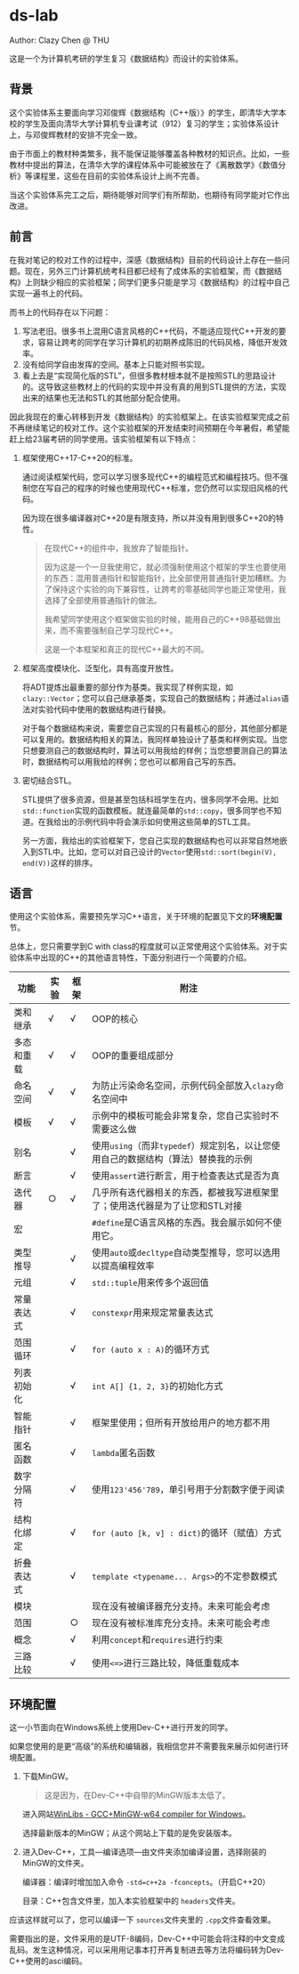 # ds-lab

Author: Clazy Chen @ THU

这是一个为计算机考研的学生复习《数据结构》而设计的实验体系。

## 背景

这个实验体系主要面向学习邓俊辉《数据结构（C++版）》的学生，即清华大学本校的学生及面向清华大学计算机专业课考试（912）复习的学生；实验体系设计上，与邓俊辉教材的安排不完全一致。

由于市面上的教材种类繁多，我不能保证能够覆盖各种教材的知识点。比如，一些教材中提出的算法，在清华大学的课程体系中可能被放在了《离散数学》《数值分析》等课程里，这些在目前的实验体系设计上尚不完善。

当这个实验体系完工之后，期待能够对同学们有所帮助，也期待有同学能对它作出改进。

## 前言

在我对笔记的校对工作的过程中，深感《数据结构》目前的代码设计上存在一些问题。现在，另外三门计算机统考科目都已经有了成体系的实验框架，而《数据结构》上则缺少相应的实验框架；同学们更多只能是学习《数据结构》的过程中自己实现一遍书上的代码。

而书上的代码存在以下问题：

1. 写法老旧。很多书上混用C语言风格的C++代码，不能适应现代C++开发的要求，容易让跨考的同学在学习计算机的初期养成陈旧的代码风格，降低开发效率。
2. 没有给同学自由发挥的空间。基本上只能对照书实现。
3. 看上去是“实现简化版的STL”，但很多教材根本就不是按照STL的思路设计的。这导致这些教材上的代码的实现中并没有真的用到STL提供的方法，实现出来的结果也无法和STL的其他部分配合使用。

因此我现在的重心转移到开发《数据结构》的实验框架上。在该实验框架完成之前不再继续笔记的校对工作。这个实验框架的开发结束时间预期在今年暑假，希望能赶上给23届考研的同学使用。该实验框架有以下特点：

1. 框架使用C++17-C++20的标准。

   通过阅读框架代码，您可以学习很多现代C++的编程范式和编程技巧。但不强制您在写自己的程序的时候也使用现代C++标准，您仍然可以实现旧风格的代码。

   因为现在很多编译器对C++20是有限支持，所以并没有用到很多C++20的特性。

   > 在现代C++的组件中，我放弃了智能指针。
   >
   > 因为这是一个一旦我使用它，就必须强制使用这个框架的学生也要使用的东西：混用普通指针和智能指针，比全部使用普通指针更加糟糕。为了保持这个实验的向下兼容性，让跨考的零基础同学也能正常使用，我选择了全部使用普通指针的做法。
   >
   > 我希望同学使用这个框架做实验的时候，能用自己的C++98基础做出来，而不需要强制自己学习现代C++。
   >
   > 这是一个本框架和真正的现代C++最大的不同。

2. 框架高度模块化、泛型化，具有高度开放性。

   将ADT提炼出最重要的部分作为基类。我实现了样例实现，如`clazy::Vector`；您可以自己继承基类，实现自己的数据结构；并通过`alias`语法对实验代码中使用的数据结构进行替换。

   对于每个数据结构来说，需要您自己实现的只有最核心的部分，其他部分都是可以复用的。数据结构相关的算法，我同样单独设计了基类和样例实现。当您只想要测自己的数据结构时，算法可以用我给的样例；当您想要测自己的算法时，数据结构可以用我给的样例；您也可以都用自己写的东西。

3. 密切结合STL。

   STL提供了很多资源，但是甚至包括科班学生在内，很多同学不会用。比如`std::function`实现的函数模板。就连最简单的`std::copy`，很多同学也不知道。在我给出的示例代码中将会演示如何使用这些简单的STL工具。

   另一方面，我给出的实验框架下，您自己实现的数据结构也可以非常自然地嵌入到STL中。比如，您可以对自己设计的`Vector`使用`std::sort(begin(V), end(V))`这样的排序。

## 语言

使用这个实验体系，需要预先学习C++语言，关于环境的配置见下文的**环境配置**节。

总体上，您只需要学到C with class的程度就可以正常使用这个实验体系。对于实验体系中出现的C++的其他语言特性，下面分别进行一个简要的介绍。

| 功能       | 实验 | 框架 | 附注                                                         |
| ---------- | ---- | ---- | ------------------------------------------------------------ |
| 类和继承   | √    | √    | OOP的核心                                                    |
| 多态和重载 | √    | √    | OOP的重要组成部分                                            |
| 命名空间   | √    | √    | 为防止污染命名空间，示例代码全部放入`clazy`命名空间中        |
| 模板       | √    | √    | 示例中的模板可能会非常复杂，您自己实验时不需要这么做         |
| 别名       |      | √    | 使用`using`（而非`typedef`）规定别名，以让您使用自己的数据结构（算法）替换我的示例 |
| 断言       |      | √    | 使用`assert`进行断言，用于检查表达式是否为真                 |
| 迭代器     | ○    | √    | 几乎所有迭代器相关的东西，都被我写进框架里了；使用迭代器是为了让您和STL对接 |
| 宏         |      |      | `#define`是C语言风格的东西。我会展示如何不使用它。           |
| 类型推导   |      | √    | 使用`auto`或`decltype`自动类型推导，您可以选用以提高编程效率 |
| 元组       |      | √    | `std::tuple`用来传多个返回值                                 |
| 常量表达式 |      | √    | `constexpr`用来规定常量表达式                                |
| 范围循环   |      | √    | `for (auto x : A)`的循环方式                                 |
| 列表初始化 |      | √    | `int A[] {1, 2, 3}`的初始化方式                              |
| 智能指针   |      | √    | 框架里使用；但所有开放给用户的地方都不用                     |
| 匿名函数   |      | √    | `lambda`匿名函数                                             |
| 数字分隔符 |      | √    | 使用`123'456'789`，单引号用于分割数字便于阅读                |
| 结构化绑定 |      | √    | `for (auto [k, v] : dict)`的循环（赋值）方式                 |
| 折叠表达式 |      | √    | `template <typename... Args>`的不定参数模式                  |
| 模块       |      |      | 现在没有被编译器充分支持。未来可能会考虑                     |
| 范围       |      | ○    | 现在没有被标准库充分支持。未来可能会考虑                     |
| 概念       |      | √    | 利用`concept`和`requires`进行约束                            |
| 三路比较   |      | √    | 使用`<=>`进行三路比较，降低重载成本                          |

## 环境配置

这一小节面向在Windows系统上使用Dev-C++进行开发的同学。

如果您使用的是更“高级”的系统和编辑器，我相信您并不需要我来展示如何进行环境配置。

1. 下载MinGW。

   > 这是因为，在Dev-C++中自带的MinGW版本太低了。
   
   进入网站[WinLibs - GCC+MinGW-w64 compiler for Windows](https://winlibs.com/)。
   
   选择最新版本的MinGW；从这个网站上下载的是免安装版本。
   
2. 进入Dev-C++，工具—编译选项—由文件夹添加编译设置，选择刚装的MinGW的文件夹。

   编译器：编译时增加加入命令 `-std=c++2a -fconcepts`。（开启C++20）

   目录：C++包含文件里，加入本实验框架中的 `headers`文件夹。

应该这样就可以了，您可以编译一下 `sources`文件夹里的 `.cpp`文件查看效果。

需要指出的是，文件采用的是UTF-8编码，Dev-C++中可能会将注释的中文变成乱码。发生这种情况，可以采用用记事本打开再复制进去等方法将编码转为Dev-C++使用的asci编码。
